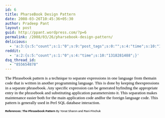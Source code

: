 ```yaml
---
id: 6
title: PharseBook Design Pattern
date: 2008-03-26T10:45:36+05:30
author: Pradeep Pant
layout: post
guid: http://ppant.wordpress.com/?p=6
permalink: /2008/03/26/pharsebook-design-pattern/
delicious:
  - 'a:3:{s:5:"count";s:1:"0";s:9:"post_tags";s:0:"";s:4:"time";s:10:"1277318382";}'
reddit:
  - 'a:2:{s:5:"count";s:1:"0";s:4:"time";s:10:"1318281488";}'
dsq_thread_id:
  - "855654878"
---
```

<span style="font-size:10pt;color:black;font-family:TimesNewRoman;"><font face="Times New Roman">The Phrasebook pattern is a technique to separate expressions in one language from the</font></span><span style="font-size:10pt;color:black;font-family:TimesNewRoman;"><font face="Times New Roman">main code that is written in another programming language. This is done by keeping the</font></span><span style="font-size:10pt;color:black;font-family:TimesNewRoman;"><font face="Times New Roman">expressions in a separate phrasebook. Any specific expression can be generated by</font></span><span style="font-size:10pt;color:black;font-family:TimesNewRoman;"><font face="Times New Roman">finding the appropriate entry in the phrasebook and substituting application parameters</font></span><span style="font-size:10pt;color:black;font-family:TimesNewRoman;"><font face="Times New Roman">into it. This separation makes maintenance easier both for the main application code and</font></span><span style="font-size:10pt;color:black;font-family:TimesNewRoman;"><font face="Times New Roman">for the foreign language code. This pattern is generally used in Perl SQL database interaction. </font></span>

**<span style="font-size:7pt;color:black;font-family:Arial,Bold;">References: The Phrasebook Pattern </span>**<span style="font-size:7pt;color:black;font-family:Arial;">By Yonat Sharon and Rani Pinchuk </span>